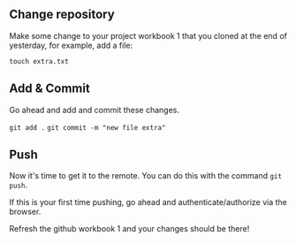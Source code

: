 ## Change repository
Make some change to your project workbook 1 that you cloned at the end of yesterday, for example, add a file:

`touch extra.txt`

## Add & Commit

Go ahead and add and commit these changes.

`git add .`
`git commit -m "new file extra"`

## Push

Now it's time to get it to the remote. You can do this with the command `git push`.

If this is your first time pushing, go ahead and authenticate/authorize via the browser.

Refresh the github workbook 1 and your changes should be there!